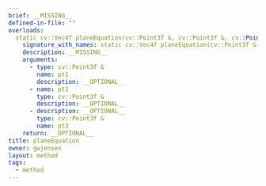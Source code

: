 ```yaml
---
brief: __MISSING__
defined-in-file: ""
overloads:
  static cv::Vec4f planeEquation(cv::Point3f &, cv::Point3f &, cv::Point3f &):
    signature_with_names: static cv::Vec4f planeEquation(cv::Point3f & pt1, cv::Point3f & pt2, cv::Point3f & pt3)
    description: __MISSING__
    arguments:
      - type: cv::Point3f &
        name: pt1
        description: __OPTIONAL__
      - name: pt2
        type: cv::Point3f &
        description: __OPTIONAL__
      - description: __OPTIONAL__
        type: cv::Point3f &
        name: pt3
    return: __OPTIONAL__
title: planeEquation
owner: gwjensen
layout: method
tags:
  - method
---
```

